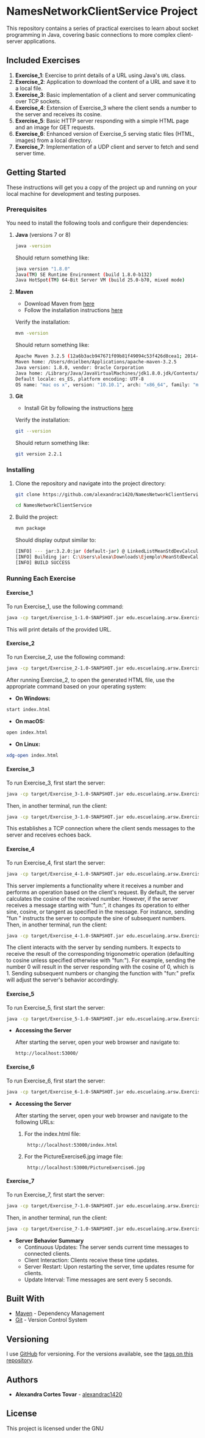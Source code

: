﻿# NamesNetworkClientService Project

This repository contains a series of practical exercises to learn about socket programming in Java, covering basic connections to more complex client-server applications.


## Included Exercises

1. **Exercise_1**: Exercise to print details of a URL using Java's `URL` class.
2. **Exercise_2**: Application to download the content of a URL and save it to a local file.
3. **Exercise_3**: Basic implementation of a client and server communicating over TCP sockets.
4. **Exercise_4**: Extension of Exercise_3 where the client sends a number to the server and receives its cosine.
5. **Exercise_5**: Basic HTTP server responding with a simple HTML page and an image for GET requests.
6. **Exercise_6**: Enhanced version of Exercise_5 serving static files (HTML, images) from a local directory.
7. **Exercise_7**: Implementation of a UDP client and server to fetch and send server time.


## Getting Started

These instructions will get you a copy of the project up and running on your local machine for development and testing purposes.

### Prerequisites

You need to install the following tools and configure their dependencies:

1. **Java** (versions 7 or 8)
    ```sh
    java -version
    ```
    Should return something like:
    ```sh
    java version "1.8.0"
    Java(TM) SE Runtime Environment (build 1.8.0-b132)
    Java HotSpot(TM) 64-Bit Server VM (build 25.0-b70, mixed mode)
    ```

2. **Maven**
    - Download Maven from [here](http://maven.apache.org/download.html)
    - Follow the installation instructions [here](http://maven.apache.org/download.html#Installation)

    Verify the installation:
    ```sh
    mvn -version
    ```
    Should return something like:
    ```sh
    Apache Maven 3.2.5 (12a6b3acb947671f09b81f49094c53f426d8cea1; 2014-12-14T12:29:23-05:00)
    Maven home: /Users/dnielben/Applications/apache-maven-3.2.5
    Java version: 1.8.0, vendor: Oracle Corporation
    Java home: /Library/Java/JavaVirtualMachines/jdk1.8.0.jdk/Contents/Home/jre
    Default locale: es_ES, platform encoding: UTF-8
    OS name: "mac os x", version: "10.10.1", arch: "x86_64", family: "mac"
    ```

3. **Git**
    - Install Git by following the instructions [here](http://git-scm.com/book/en/v2/Getting-Started-Installing-Git)

    Verify the installation:
    ```sh
    git --version
    ```
    Should return something like:
    ```sh
    git version 2.2.1
    ```

### Installing

1. Clone the repository and navigate into the project directory:
    ```sh
    git clone https://github.com/alexandrac1420/NamesNetworkClientService.git

    cd NamesNetworkClientService
    ```

2. Build the project:
    ```sh
    mvn package
    ```

    Should display output similar to:
    ```sh
    [INFO] --- jar:3.2.0:jar (default-jar) @ LinkedListMeanStdDevCalculator ---
    [INFO] Building jar: C:\Users\alexa\Downloads\Ejemplo\MeanStdDevCalculator\target\LinkedListMeanStdDevCalculator-1.0-SNAPSHOT.jar
    [INFO] BUILD SUCCESS
    ```

### Running Each Exercise

#### Exercise_1

To run Exercise_1, use the following command:

```sh
java -cp target/Exercise_1-1.0-SNAPSHOT.jar edu.escuelaing.arsw.Exercise_1.Exercise_1
```

This will print details of the provided URL.


#### Exercise_2

To run Exercise_2, use the following command:

```sh
java -cp target/Exercise_2-1.0-SNAPSHOT.jar edu.escuelaing.arsw.Exercise_2.Exercise_2

```

After running Exercise_2, to open the generated HTML file, use the appropriate command based on your operating system:

-  **On Windows:**
```sh
start index.html
```

-  **On macOS:**
```sh
open index.html
```

-  **On Linux:**
```sh
xdg-open index.html
```

#### Exercise_3

To run Exercise_3, first start the server:

```sh
java -cp target/Exercise_3-1.0-SNAPSHOT.jar edu.escuelaing.arsw.Exercise_3.EchoServer_Exercise3
```

Then, in another terminal, run the client:

```sh
java -cp target/Exercise_3-1.0-SNAPSHOT.jar edu.escuelaing.arsw.Exercise_3.EchoClient_Exercise3

```
This establishes a TCP connection where the client sends messages to the server and receives echoes back.


#### Exercise_4

To run Exercise_4, first start the server:

```sh
java -cp target/Exercise_4-1.0-SNAPSHOT.jar edu.escuelaing.arsw.Exercise_4.EchoServer_Exercise4
```
This server implements a functionality where it receives a number and performs an operation based on the client's request. By default, the server calculates the cosine of the received number. However, if the server receives a message starting with "fun:", it changes its operation to either sine, cosine, or tangent as specified in the message. For instance, sending "fun
" instructs the server to compute the sine of subsequent numbers.
Then, in another terminal, run the client:

```sh
java -cp target/Exercise_4-1.0-SNAPSHOT.jar edu.escuelaing.arsw.Exercise_4.EchoClient_Exercise4
```

The client interacts with the server by sending numbers. It expects to receive the result of the corresponding trigonometric operation (defaulting to cosine unless specified otherwise with "fun:"). For example, sending the number 0 will result in the server responding with the cosine of 0, which is 1. Sending subsequent numbers or changing the function with "fun:" prefix will adjust the server's behavior accordingly.


#### Exercise_5

To run Exercise_5, first start the server:

```sh
java -cp target/Exercise_5-1.0-SNAPSHOT.jar edu.escuelaing.arsw.Exercise_5.HttpServer_Exercise5

```
- **Accessing the Server**
  
  After starting the server, open your web browser and navigate to:
    ```arduino
    http://localhost:53000/
    ```


#### Exercise_6

To run Exercise_6, first start the server:

```sh
java -cp target/Exercise_6-1.0-SNAPSHOT.jar edu.escuelaing.arsw.Exercise_6.HttpServer_Exercise6

```
- **Accessing the Server**

  After starting the server, open your web browser and navigate to the following URLs:

    1. For the index.html file:
       
       ```arduino
        http://localhost:53000/index.html
        ```
       
    2. For the PictureExercise6.jpg image file:
       
       ```arduino
        http://localhost:53000/PictureExercise6.jpg
        ```

#### Exercise_7

To run Exercise_7, first start the server:

```sh
java -cp target/Exercise_7-1.0-SNAPSHOT.jar edu.escuelaing.arsw.Exercise_7.DatagramTimeServer_Exercise7

```

Then, in another terminal, run the client:

```sh
java -cp target/Exercise_7-1.0-SNAPSHOT.jar edu.escuelaing.arsw.Exercise_7.DatagramTimeClient_Exercise7
```

- **Server Behavior Summary**
    - Continuous Updates: The server sends current time messages to connected clients.
    - Client Interaction: Clients receive these time updates.
    - Server Restart: Upon restarting the server, time updates resume for clients.
    - Update Interval: Time messages are sent every 5 seconds.

## Built With

* [Maven](https://maven.apache.org/) - Dependency Management
* [Git](http://git-scm.com/) - Version Control System

## Versioning

I use [GitHub](https://github.com/) for versioning. For the versions available, see the [tags on this repository](https://github.com/alexandrac1420/NamesNetworkClientService.git).

## Authors

* **Alexandra Cortes Tovar** - [alexandrac1420](https://github.com/alexandrac1420)

## License

This project is licensed under the GNU
